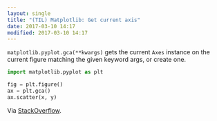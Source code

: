 ```yaml
---
layout: single
title: "(TIL) Matplotlib: Get current axis"
date: 2017-03-10 14:17
modified: 2017-03-10 14:17
---
```


`matplotlib.pyplot.gca(**kwargs)` gets the current `Axes` instance on the current
figure matching the given keyword args, or create one.

```python
import matplotlib.pyplot as plt

fig = plt.figure()
ax = plt.gca()
ax.scatter(x, y)
```

Via [StackOverflow](http://stackoverflow.com/a/18774741/1257318).

